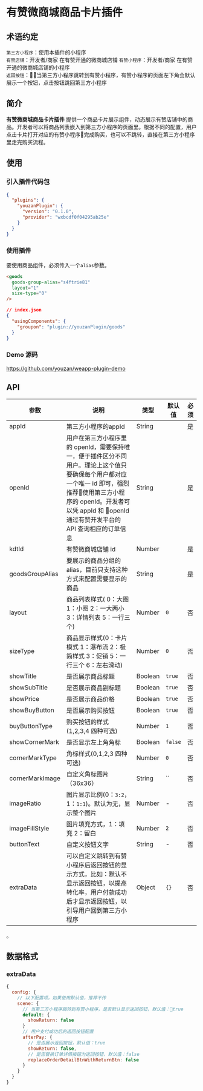 # 有赞微商城商品卡片插件

## 术语约定
`第三方小程序`：使用本插件的小程序   
`有赞店铺`：开发者/商家 在有赞开通的微商城店铺
`有赞小程序`：开发者/商家 在有赞开通的微商城店铺的小程序   
`返回按钮`：当第三方小程序跳转到有赞小程序，有赞小程序的页面左下角会默认展示一个按钮，点击按钮跳回第三方小程序

## 简介

**有赞微商城商品卡片插件** 提供一个商品卡片展示组件，动态展示有赞店铺中的商品。开发者可以将商品列表嵌入到第三方小程序的页面里。根据不同的配置，用户点击卡片打开对应的有赞小程序完成购买，也可以不跳转，直接在第三方小程序里走完购买流程。

## 使用

### 引入插件代码包

```json
{
  "plugins": {
    "youzanPlugin": {
      "version": "0.1.0",
      "provider": "wxbcdf0f04295ab25e"
    }
  }
}
```

### 使用插件

要使用商品组件，必须传入一个`alias`参数。

```html
<goods 
  goods-group-alias="s4ftrie81" 
  layout="1" 
  size-type="0" 
/>
```

```json
// index.json
{
  "usingComponents": {
    "groupon": "plugin://youzanPlugin/goods"
  }
}
```

### Demo 源码
https://github.com/youzan/weapp-plugin-demo

## API

| 参数       | 说明      | 类型       | 默认值       | 必须      |
|-----------|-----------|-----------|-------------|-------------|
| appId | 第三方小程序的appId |  String |  | 是 |
| openId | 用户在第三方小程序里的 openId，需要保持唯一，便于插件区分不同用户。理论上这个值只要确保每个用户都对应一个唯一 id 即可，强烈推荐使用第三方小程序的 openId。开发者可以凭 appId 和 openId 通过有赞开发平台的 API 查询相应的订单信息   |  String |  | 是 |
| kdtId | 有赞微商城店铺 id |  Number |  | 是 |
| goodsGroupAlias | 要展示的商品分组的 alias，目前只支持这种方式来配置需要显示的商品 |  String |  | 是 |
| layout | 商品列表样式( 0：大图 1：小图 2：一大两小 3：详情列表 5：一行三个) |  Number | `0` | 否 |
| sizeType | 商品显示样式(0：卡片模式 1：瀑布流 2：极简样式 3：促销 5：一行三个 6：左右滑动) |  Number | `0` | 否 |
| showTitle |  是否展示商品标题 |  Boolean | `true` | 否 |
| showSubTitle |  是否展示商品副标题 |  Boolean | `true` | 否 |
| showPrice |  是否展示商品价格 |  Boolean | `true` | 否 |
| showBuyButton |  是否展示购买按钮 |  Boolean | `true` | 否 |
| buyButtonType | 购买按钮的样式(1,2,3,4 四种可选) |  Number | `1` | 否 |
| showCornerMark |  是否显示左上角角标 |  Boolean | `false` | 否 |
| cornerMarkType | 角标样式(0,1,2,3 四种可选) |  Number | `0` | 否 |
| cornerMarkImage | 自定义角标图片（36x36） |  String | `` | 否 |
| imageRatio | 图片显示比例(0：`3:2`， 1：`1:1`)。默认为无，显示整个图片 |  Number | - | 否 |
| imageFillStyle | 图片填充方式，1：填充 2：留白 |  Number | `2` | 否 |
| buttonText | 自定义按钮文字 |  String | - | 否 |
| extraData | 可以自定义跳转到有赞小程序后返回按钮的显示方式，比如：默认不显示返回按钮，以提高转化率，用户付款成功后才显示返回按钮，以引导用户回到第三方小程序 |  Object | `{}` | 否 |

。

## 数据格式

### extraData

```js
{
  config: {
    // 以下配置项，如果使用默认值，推荐不传
    scene: {
      // 当第三方小程序跳转到有赞小程序，是否默认显示返回按钮，默认值：true
      default: {
        showReturn: false
      }
      // 用户支付成功后的返回按钮配置
      afterPay: {
        // 是否展示返回按钮，默认值：true
        showReturn: false,
        // 是否替换订单详情按钮为返回按钮，默认值：false
        replaceOrderDetailBtnWithReturnBtn: false
      }
    }
  }
}
```
